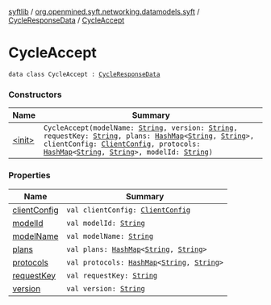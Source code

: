 [syftlib](../../../index.md) / [org.openmined.syft.networking.datamodels.syft](../../index.md) / [CycleResponseData](../index.md) / [CycleAccept](./index.md)

# CycleAccept

`data class CycleAccept : `[`CycleResponseData`](../index.md)

### Constructors

| Name | Summary |
|---|---|
| [&lt;init&gt;](-init-.md) | `CycleAccept(modelName: `[`String`](https://kotlinlang.org/api/latest/jvm/stdlib/kotlin/-string/index.html)`, version: `[`String`](https://kotlinlang.org/api/latest/jvm/stdlib/kotlin/-string/index.html)`, requestKey: `[`String`](https://kotlinlang.org/api/latest/jvm/stdlib/kotlin/-string/index.html)`, plans: `[`HashMap`](https://kotlinlang.org/api/latest/jvm/stdlib/kotlin.collections/-hash-map/index.html)`<`[`String`](https://kotlinlang.org/api/latest/jvm/stdlib/kotlin/-string/index.html)`, `[`String`](https://kotlinlang.org/api/latest/jvm/stdlib/kotlin/-string/index.html)`>, clientConfig: `[`ClientConfig`](../../../org.openmined.syft.networking.datamodels/-client-config/index.md)`, protocols: `[`HashMap`](https://kotlinlang.org/api/latest/jvm/stdlib/kotlin.collections/-hash-map/index.html)`<`[`String`](https://kotlinlang.org/api/latest/jvm/stdlib/kotlin/-string/index.html)`, `[`String`](https://kotlinlang.org/api/latest/jvm/stdlib/kotlin/-string/index.html)`>, modelId: `[`String`](https://kotlinlang.org/api/latest/jvm/stdlib/kotlin/-string/index.html)`)` |

### Properties

| Name | Summary |
|---|---|
| [clientConfig](client-config.md) | `val clientConfig: `[`ClientConfig`](../../../org.openmined.syft.networking.datamodels/-client-config/index.md) |
| [modelId](model-id.md) | `val modelId: `[`String`](https://kotlinlang.org/api/latest/jvm/stdlib/kotlin/-string/index.html) |
| [modelName](model-name.md) | `val modelName: `[`String`](https://kotlinlang.org/api/latest/jvm/stdlib/kotlin/-string/index.html) |
| [plans](plans.md) | `val plans: `[`HashMap`](https://kotlinlang.org/api/latest/jvm/stdlib/kotlin.collections/-hash-map/index.html)`<`[`String`](https://kotlinlang.org/api/latest/jvm/stdlib/kotlin/-string/index.html)`, `[`String`](https://kotlinlang.org/api/latest/jvm/stdlib/kotlin/-string/index.html)`>` |
| [protocols](protocols.md) | `val protocols: `[`HashMap`](https://kotlinlang.org/api/latest/jvm/stdlib/kotlin.collections/-hash-map/index.html)`<`[`String`](https://kotlinlang.org/api/latest/jvm/stdlib/kotlin/-string/index.html)`, `[`String`](https://kotlinlang.org/api/latest/jvm/stdlib/kotlin/-string/index.html)`>` |
| [requestKey](request-key.md) | `val requestKey: `[`String`](https://kotlinlang.org/api/latest/jvm/stdlib/kotlin/-string/index.html) |
| [version](version.md) | `val version: `[`String`](https://kotlinlang.org/api/latest/jvm/stdlib/kotlin/-string/index.html) |
